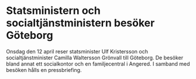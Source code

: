 # Statsministern och socialtjänstministern besöker Göteborg

Onsdag den 12 april reser statsminister Ulf Kristersson och socialtjänstminister Camilla Waltersson Grönvall till Göteborg. De besöker bland annat ett socialkontor och en familjecentral i Angered. I samband med besöken hålls en pressbriefing.
